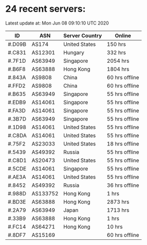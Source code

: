 # 24 recent servers:

Latest update at: Mon Jun 08 09:10:10 UTC 2020

| ID | ASN | Server Country | Online |
| -- | --- | -------------- | ------ |
| #.D09B | AS174 | United States | 150 hrs |
| #.C831 | AS12301 | Hungary | 332 hrs |
| #.7F1D | AS63949 | Singapore | 2054 hrs |
| #.B6F8 | AS63888 | Hong Kong | 1804 hrs |
| #.843A | AS9808 | China | 60 hrs offline |
| #.FFD2 | AS9808 | China | 60 hrs offline |
| #.B635 | AS63949 | Singapore | 55 hrs offline |
| #.EDB9 | AS14061 | Singapore | 55 hrs offline |
| #.FA3D | AS14061 | Singapore | 55 hrs offline |
| #.3B7D | AS63949 | Singapore | 55 hrs offline |
| #.1D98 | AS14061 | United States | 55 hrs offline |
| #.C8DA | AS14061 | United States | 55 hrs offline |
| #.75F2 | AS23033 | United States | 18 hrs offline |
| #.5439 | AS49392 | Russia | 55 hrs offline |
| #.C8D1 | AS20473 | United States | 55 hrs offline |
| #.5CDE | AS14061 | Singapore | 55 hrs offline |
| #.AE3A | AS14061 | United States | 55 hrs offline |
| #.8452 | AS49392 | Russia | 36 hrs offline |
| #.988D | AS133752 | Hong Kong | 1 hrs |
| #.BD3E | AS63888 | Hong Kong | 2873 hrs |
| #.2A79 | AS63949 | Japan | 1713 hrs |
| #.33B9 | AS63888 | Hong Kong | 1 hrs |
| #.FC14 | AS64271 | Hong Kong | 10 hrs |
| #.8DF7 | AS15169 |  | 60 hrs offline |

